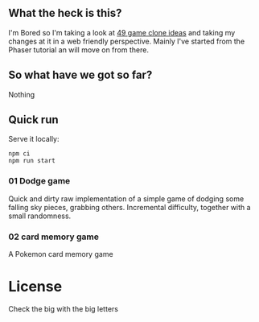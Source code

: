 ## What the heck is this?

I'm Bored so I'm taking a look at
[49 game clone ideas](http://inventwithpython.com/blog/2012/02/20/i-need-practice-programming-49-ideas-for-game-clones-to-code/) and taking my changes at it in a web
friendly perspective. Mainly I've started from the Phaser tutorial an will move
on from there.


## So what have we got so far?
Nothing

## Quick run
Serve it locally:
```
npm ci
npm run start
```

### 01 Dodge game

Quick and dirty raw implementation of a simple game of dodging some falling sky
pieces, grabbing others. Incremental difficulty, together with a small randomness.

### 02 card memory game 

A Pokemon  card memory game

# License
 Check the big with the big letters
